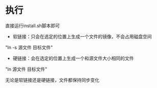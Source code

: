 # 执行

直接运行install.sh脚本即可
<br/>

+ 软链接：只会在选定的位置上生成一个文件的镜像，不会占用磁盘空间

"ln -s 源文件 目标文件"

+ 硬链接：会在选定的位置上生成一个和源文件大小相同的文件

"ln 源文件 目标文件"

无论是软链接还是硬链接，文件都保持同步变化
